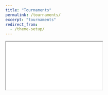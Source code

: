```yaml
---
title: "Tournaments"
permalink: /tournaments/
excerpt: "tournaments"
redirect_from:
  - /theme-setup/
---
```


<iframe src="/assets/vega/TrustsOpen/2017/40TrustsOpenA/www40TrustsOpenA/index.html"></iframe>